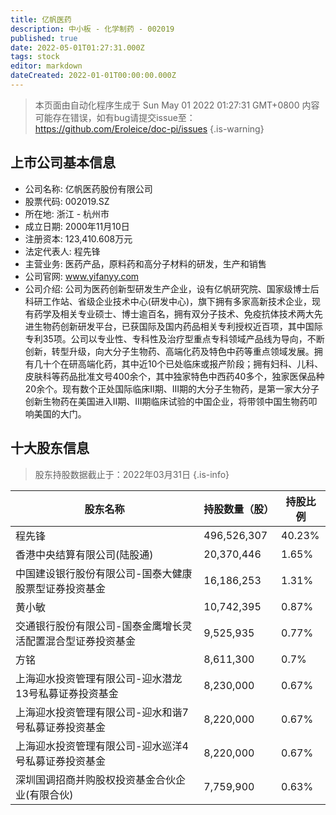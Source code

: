 ```yaml
---
title: 亿帆医药
description: 中小板 - 化学制药 - 002019
published: true
date: 2022-05-01T01:27:31.000Z
tags: stock
editor: markdown
dateCreated: 2022-01-01T00:00:00.000Z
---
```


> 本页面由自动化程序生成于 Sun May 01 2022 01:27:31 GMT+0800
> 内容可能存在错误，如有bug请提交issue至：https://github.com/Eroleice/doc-pi/issues
{.is-warning}

## 上市公司基本信息
- 公司名称: 亿帆医药股份有限公司
- 股票代码: 002019.SZ
- 所在地: 浙江 - 杭州市
- 成立日期: 2000年11月10日
- 注册资本: 123,410.608万元
- 法定代表人: 程先锋
- 主营业务: 医药产品，原料药和高分子材料的研发，生产和销售
- 公司官网: www.yifanyy.com
- 公司介绍: 公司为医药创新型研发生产企业，设有亿帆研究院、国家级博士后科研工作站、省级企业技术中心(研发中心)，旗下拥有多家高新技术企业，现有药学及相关专业硕士、博士逾百名，拥有双分子技术、免疫抗体技术两大先进生物药创新研发平台，已获国际及国内药品相关专利授权近百项，其中国际专利35项。公司以专业性、专科性及治疗型重点专科领域产品线为导向，不断创新，转型升级，向大分子生物药、高端化药及特色中药等重点领域发展。拥有几十个在研高端化药，其中近10个已处临床或报产阶段；拥有妇科、儿科、皮肤科等药品批准文号400余个，其中独家特色中西药40多个，独家医保品种20余个。现有数个正处国际临床II期、III期的大分子生物药，是第一家大分子创新生物药在美国进入II期、III期临床试验的中国企业，将带领中国生物药叩响美国的大门。


## 十大股东信息
> 股东持股数据截止于：2022年03月31日
{.is-info}

| 股东名称 | 持股数量（股） | 持股比例 |
| --- | --- | --- |
| 程先锋 | 496,526,307 | 40.23% |
| 香港中央结算有限公司(陆股通) | 20,370,446 | 1.65% |
| 中国建设银行股份有限公司-国泰大健康股票型证券投资基金 | 16,186,253 | 1.31% |
| 黄小敏 | 10,742,395 | 0.87% |
| 交通银行股份有限公司-国泰金鹰增长灵活配置混合型证券投资基金 | 9,525,935 | 0.77% |
| 方铭 | 8,611,300 | 0.7% |
| 上海迎水投资管理有限公司-迎水潜龙13号私募证券投资基金 | 8,230,000 | 0.67% |
| 上海迎水投资管理有限公司-迎水和谐7号私募证券投资基金 | 8,220,000 | 0.67% |
| 上海迎水投资管理有限公司-迎水巡洋4号私募证券投资基金 | 8,220,000 | 0.67% |
| 深圳国调招商并购股权投资基金合伙企业(有限合伙) | 7,759,900 | 0.63% |




